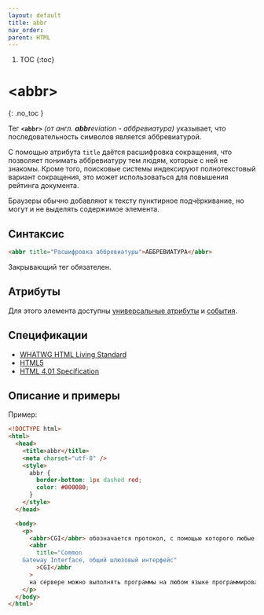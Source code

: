 ```yaml
---
layout: default
title: abbr
nav_order:
parent: HTML
---
```


<!-- prettier-ignore-start -->
1. TOC
{:toc}

# &lt;abbr&gt;
{: .no_toc }
<!-- prettier-ignore-end -->

Тег **`<abbr>`** _(от англ. **abbr**eviation - аббревиатура)_ указывает, что последовательность символов является аббревиатурой.

С помощью атрибута `title` даётся расшифровка сокращения, что позволяет понимать аббревиатуру тем людям, которые с ней не знакомы. Кроме того, поисковые системы индексируют полнотекстовый вариант сокращения, это может использоваться для повышения рейтинга документа.

Браузеры обычно добавляют к тексту пунктирное подчёркивание, но могут и не выделять содержимое элемента.

## Синтаксис

```html
<abbr title="Расшифровка аббревиатуры">АББРЕВИАТУРА</abbr>
```

Закрывающий тег обязателен.

## Атрибуты

Для этого элемента доступны [универсальные атрибуты](/lib/uni-attr/) и [события](/lib/events/).

## Спецификации

- [WHATWG HTML Living Standard](https://html.spec.whatwg.org/multipage/text-level-semantics.html#the-abbr-element)
- [HTML5](http://www.w3.org/TR/html5/text-level-semantics.html#the-abbr-element)
- [HTML 4.01 Specification](http://www.w3.org/TR/html401/struct/text.html#edef-ABBR)

## Описание и примеры

Пример:

```html
<!DOCTYPE html>
<html>
  <head>
    <title>abbr</title>
    <meta charset="utf-8" />
    <style>
      abbr {
        border-bottom: 1px dashed red;
        color: #000080;
      }
    </style>
  </head>

  <body>
    <p>
      <abbr>CGI</abbr> обозначается протокол, с помощью которого любые внешние программы взаимодействуют с веб-сервером. С помощью
      <abbr
        title="Common
    Gateway Interface, общий шлюзовый интерфейс"
        >CGI</abbr
      >
      на сервере можно выполнять программы на любом языке программирования и результат их действия выводить в виде веб-страницы.
    </p>
  </body>
</html>
```
